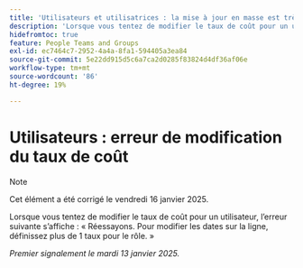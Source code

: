 ```yaml
---
title: 'Utilisateurs et utilisatrices : la mise à jour en masse est très lente.'
description: 'Lorsque vous tentez de modifier le taux de coût pour un utilisateur, l’erreur suivante s’affiche : « Réessayons. Pour modifier les dates sur la ligne, définissez plus de 1 taux pour le rôle. »'
hidefromtoc: true
feature: People Teams and Groups
exl-id: ec7464c7-2952-4a4a-8fa1-594405a3ea84
source-git-commit: 5e22dd915d5c6a7ca2d0285f83824d4df36af06e
workflow-type: tm+mt
source-wordcount: '86'
ht-degree: 19%

---
```


# Utilisateurs : erreur de modification du taux de coût

>[!NOTE]
>
>Cet élément a été corrigé le vendredi 16 janvier 2025.

Lorsque vous tentez de modifier le taux de coût pour un utilisateur, l’erreur suivante s’affiche : « Réessayons. Pour modifier les dates sur la ligne, définissez plus de 1 taux pour le rôle. »

_Premier signalement le mardi 13 janvier 2025._
